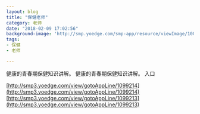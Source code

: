 ```yaml
---
layout: blog
title: "保健老师"
category: 老师
date: "2018-02-09 17:02:56"
background-image: 'http://smp.yoedge.com/smp-app/resource/viewImage/1003246appline.png'
tags:
- 保健
- 老师

---
```

健康的青春期保健知识讲解。
健康的青春期保健知识讲解。
入口

[http://smp3.yoedge.com/view/gotoAppLine/1099214](http://smp3.yoedge.com/view/gotoAppLine/1099214)
[http://smp3.yoedge.com/view/gotoAppLine/1099213](http://smp3.yoedge.com/view/gotoAppLine/1099213)

        
